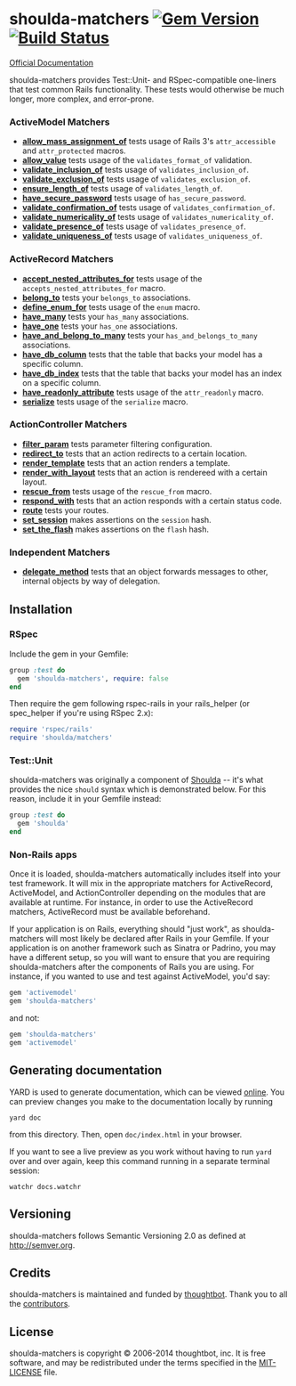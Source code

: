 # shoulda-matchers [![Gem Version][fury-badge]][fury] [![Build Status][travis-badge]][travis]

[Official Documentation][rubydocs]

shoulda-matchers provides Test::Unit- and RSpec-compatible one-liners that test
common Rails functionality. These tests would otherwise be much longer, more
complex, and error-prone.

### ActiveModel Matchers

* **[allow_mass_assignment_of](lib/shoulda/matchers/active_model/allow_mass_assignment_of_matcher.rb)**
  tests usage of Rails 3's `attr_accessible` and `attr_protected` macros.
* **[allow_value](lib/shoulda/matchers/active_model/allow_value_matcher.rb)** tests usage of
  the `validates_format_of` validation.
* **[validate_inclusion_of](lib/shoulda/matchers/active_model/validate_inclusion_of_matcher.rb)**
  tests usage of `validates_inclusion_of`.
* **[validate_exclusion_of](lib/shoulda/matchers/active_model/validate_exclusion_of_matcher.rb)**
  tests usage of `validates_exclusion_of`.
* **[ensure_length_of](lib/shoulda/matchers/active_model/ensure_length_of_matcher.rb)** tests usage
  of `validates_length_of`.
* **[have_secure_password](lib/shoulda/matchers/active_model/have_secure_password_matcher.rb)** tests
  usage of `has_secure_password`.
* **[validate_confirmation_of](lib/shoulda/matchers/active_model/validate_confirmation_of_matcher.rb)**
  tests usage of `validates_confirmation_of`.
* **[validate_numericality_of](lib/shoulda/matchers/active_model/validate_numericality_of_matcher.rb)**
  tests usage of `validates_numericality_of`.
* **[validate_presence_of](lib/shoulda/matchers/active_model/validate_presence_of_matcher.rb)** tests
  usage of `validates_presence_of`.
* **[validate_uniqueness_of](lib/shoulda/matchers/active_model/validate_uniqueness_of_matcher.rb)** tests
  usage of `validates_uniqueness_of`.

### ActiveRecord Matchers

* **[accept_nested_attributes_for](lib/shoulda/matchers/active_record/accept_nested_attributes_for_matcher.rb)**
  tests usage of the `accepts_nested_attributes_for` macro.
* **[belong_to](lib/shoulda/matchers/active_record/association_matcher.rb)** tests
  your `belongs_to` associations.
* **[define_enum_for](lib/shoulda/matchers/active_record/define_enum_for_matcher.rb)**
  tests usage of the `enum` macro.
* **[have_many](lib/shoulda/matchers/active_record/association_matcher.rb)** tests
  your `has_many` associations.
* **[have_one](lib/shoulda/matchers/active_record/association_matcher.rb)** tests your
  `has_one` associations.
* **[have_and_belong_to_many](lib/shoulda/matchers/active_record/association_matcher.rb)**
  tests your `has_and_belongs_to_many` associations.
* **[have_db_column](lib/shoulda/matchers/active_record/have_db_column_matcher.rb)** tests that
  the table that backs your model has a specific column.
* **[have_db_index](lib/shoulda/matchers/active_record/have_db_index_matcher.rb)** tests that the
  table that backs your model has an index on a specific column.
* **[have_readonly_attribute](lib/shoulda/matchers/active_record/have_readonly_attribute_matcher.rb)**
  tests usage of the `attr_readonly` macro.
* **[serialize](lib/shoulda/matchers/active_record/serialize_matcher.rb)** tests usage of the
  `serialize` macro.

### ActionController Matchers

* **[filter_param](lib/shoulda/matchers/action_controller/filter_param_matcher.rb)** tests
  parameter filtering configuration.
* **[redirect_to](lib/shoulda/matchers/action_controller/redirect_to_matcher.rb)** tests that
  an action redirects to a certain location.
* **[render_template](lib/shoulda/matchers/action_controller/render_template_matcher.rb)** tests
  that an action renders a template.
* **[render_with_layout](lib/shoulda/matchers/action_controller/render_with_layout_matcher.rb)** tests
  that an action is rendereed with a certain layout.
* **[rescue_from](lib/shoulda/matchers/action_controller/rescue_from_matcher.rb)** tests usage
  of the `rescue_from` macro.
* **[respond_with](lib/shoulda/matchers/action_controller/respond_with_matcher.rb)** tests that
  an action responds with a certain status code.
* **[route](lib/shoulda/matchers/action_controller/route_matcher.rb)** tests your routes.
* **[set_session](lib/shoulda/matchers/action_controller/set_session_matcher.rb)** makes
  assertions on the `session` hash.
* **[set_the_flash](lib/shoulda/matchers/action_controller/set_the_flash_matcher.rb)** makes
  assertions on the `flash` hash.

### Independent Matchers

* **[delegate_method](lib/shoulda/matchers/independent/delegate_method_matcher.rb)**
  tests that an object forwards messages to other, internal objects by way of
  delegation.

## Installation

### RSpec

Include the gem in your Gemfile:

``` ruby
group :test do
  gem 'shoulda-matchers', require: false
end
```

Then require the gem following rspec-rails in your rails_helper (or spec_helper
if you're using RSpec 2.x):

``` ruby
require 'rspec/rails'
require 'shoulda/matchers'
```

### Test::Unit

shoulda-matchers was originally a component of
[Shoulda](http://github.com/thoughtbot/shoulda) -- it's what provides the nice
`should` syntax which is demonstrated below. For this reason, include it in
your Gemfile instead:

```ruby
group :test do
  gem 'shoulda'
end
```

### Non-Rails apps

Once it is loaded, shoulda-matchers automatically includes itself into your test
framework. It will mix in the appropriate matchers for ActiveRecord,
ActiveModel, and ActionController depending on the modules that are available at
runtime. For instance, in order to use the ActiveRecord matchers, ActiveRecord
must be available beforehand.

If your application is on Rails, everything should "just work", as
shoulda-matchers will most likely be declared after Rails in your Gemfile. If
your application is on another framework such as Sinatra or Padrino, you may
have a different setup, so you will want to ensure that you are requiring
shoulda-matchers after the components of Rails you are using. For instance,
if you wanted to use and test against ActiveModel, you'd say:

```ruby
gem 'activemodel'
gem 'shoulda-matchers'
```

and not:

```ruby
gem 'shoulda-matchers'
gem 'activemodel'
```

## Generating documentation

YARD is used to generate documentation, which can be viewed [online][rubydocs].
You can preview changes you make to the documentation locally by running

    yard doc

from this directory. Then, open `doc/index.html` in your browser.

If you want to see a live preview as you work without having to run `yard` over
and over again, keep this command running in a separate terminal session:

    watchr docs.watchr

## Versioning

shoulda-matchers follows Semantic Versioning 2.0 as defined at
<http://semver.org>.

## Credits

shoulda-matchers is maintained and funded by [thoughtbot][community]. Thank you
to all the [contributors][contributors].

## License

shoulda-matchers is copyright © 2006-2014 thoughtbot, inc. It is free software,
and may be redistributed under the terms specified in the
[MIT-LICENSE](MIT-LICENSE) file.

[fury-badge]: https://badge.fury.io/rb/shoulda-matchers.png
[fury]: http://badge.fury.io/rb/shoulda-matchers
[travis-badge]: https://secure.travis-ci.org/thoughtbot/shoulda-matchers.png?branch=master
[travis]: http://travis-ci.org/thoughtbot/shoulda-matchers
[rubydocs]: http://thoughtbot.github.io/shoulda-matchers
[community]: http://thoughtbot.com/community
[contributors]: https://github.com/thoughtbot/shoulda-matchers/contributors
